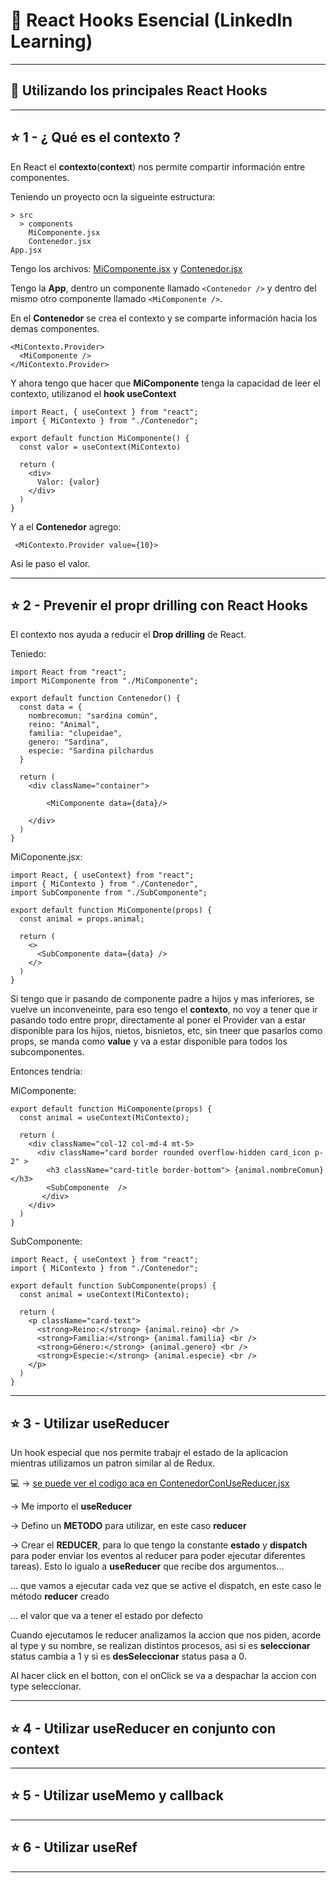 # :book: React Hooks Esencial (LinkedIn Learning)

---

## :star2: Utilizando los principales React Hooks

---

## :star: 1 - ¿ Qué es el contexto ?

En React el **contexto**(**context**) nos permite compartir información entre componentes.

Teniendo un proyecto ocn la sigueinte estructura:
```
> src
  > components
    MiComponente.jsx
    Contenedor.jsx
App.jsx
```

Tengo los archivos: [MiComponente.jsx](https://github.com/eugenia1984/react-varios-cursos/blob/main/05_react_hook_esencial/principales_react_hooks/MiComponente.jsx) y [Contenedor.jsx](https://github.com/eugenia1984/react-varios-cursos/blob/main/05_react_hook_esencial/principales_react_hooks/Contenedor.jsx)

Tengo la **App**, dentro un componente llamado ```<Contenedor />``` y dentro del mismo otro componente llamado ```<MiComponente />```.

En el **Contenedor** se crea el contexto y se comparte información hacia los demas componentes.

```JSX
<MiContexto.Provider>
  <MiComponente />
</MiContexto.Provider>
```


Y ahora tengo que hacer que **MiComponente** tenga la capacidad de leer el contexto, utilizanod el **hook useContext**
```JSX
import React, { useContext } from "react";
import { MiContexto } from "./Contenedor";

export default function MiComponente() {
  const valor = useContext(MiContexto)
  
  return (
    <div>
      Valor: {valor}
    </div>
  )
}
```

Y a el **Contenedor** agrego: 
```JSX
 <MiContexto.Provider value={10}>
 ```
 
 Asi le paso el valor.
 
---

## :star: 2 - Prevenir el propr drilling con React Hooks

El contexto nos ayuda a reducir el **Drop drilling** de React.

Teniedo:

```JSX
import React from "react";
import MiComponente from "./MiComponente";

export default function Contenedor() {
  const data = {
    nombrecomun: "sardina común",
    reino: "Animal",
    familia: "clupeidae",
    genero: "Sardina",
    especie: "Sardina pilchardus
  }
  
  return (
    <div className="container">
   
        <MiComponente data={data}/>
    
    </div>
  )
}
```

MiCoponente.jsx:
```JSX
import React, { useContext} from "react";
import { MiContexto } from "./Contenedor",
import SubComponente from "./SubComponente";

export default function MiComponente(props) {
  const animal = props.animal;
  
  return (
    <>
      <SubComponente data={data} />
    </>
  )
}
```


Si tengo que ir pasando de componente padre a hijos y mas inferiores, se vuelve un inconveneinte, para eso tengo el **contexto**, no voy a tener que ir pasando todo entre propr, directamente al poner el Provider van a estar disponible para los hijos, nietos, bisnietos, etc, sin tneer que pasarlos como props, se manda como **value** y va a estar disponible para todos los subcomponentes.

Entonces tendría:

MiComponente:
```JSX
export default function MiComponente(props) {
  const animal = useContext(MiContexto);
  
  return (
    <div className="col-12 col-md-4 mt-5>
      <div className="card border rounded overflow-hidden card_icon p-2" >
        <h3 className="card-title border-bottom"> {animal.nombreComun} </h3>
        <SubComponente  />
       </div>
    </div>
  )
}
```

SubComponente:
```JSX
import React, { useContext } from "react";
import { MiContexto } from "./Contenedor";

export default function SubComponente(props) {
  const animal = useContext(MiContexto);
  
  return (
    <p className="card-text">
      <strong>Reino:</strong> {animal.reino} <br />
      <strong>Familia:</strong> {animal.familia} <br />
      <strong>Género:</strong> {animal.genero} <br />
      <strong>Especie:</strong> {animal.especie} <br />
    </p>
  )
}
```

---

## :star:  3 - Utilizar useReducer

Un hook especial que nos permite trabajr el estado de la aplicacion mientras utilizamos un patron similar al de Redux.


:computer: -> [se puede ver el codigo aca en ContenedorConUseReducer.jsx](https://github.com/eugenia1984/react-varios-cursos/blob/main/05_react_hook_esencial/principales_react_hooks/ContenedorConUseReducer.jsx)

-> Me importo el **useReducer**

-> Defino un **METODO** para utilizar, en este caso **reducer**

-> Crear el **REDUCER**, para lo que tengo la constante **estado** y **dispatch** para poder enviar los eventos al reducer para poder ejecutar diferentes tareas). Esto lo igualo a **useReducer** que recibe dos argumentos...

... que vamos a ejecutar cada vez que se active el dispatch, en este caso le método **reducer** creado

... el valor que va a tener el estado por defecto

Cuando ejecutamos le reducer analizamos la accion que nos piden, acorde al type y su nombre, se realizan distintos procesos, asi si es **seleccionar** status cambia a 1 y si es **desSeleccionar** status pasa a 0.


Al hacer click en el botton, con el onClick se va a despachar la accion con type seleccionar.

---

## :star: 4 - Utilizar useReducer en conjunto con context

---

## :star: 5 - Utilizar useMemo y callback

---

## :star: 6 - Utilizar useRef

---

